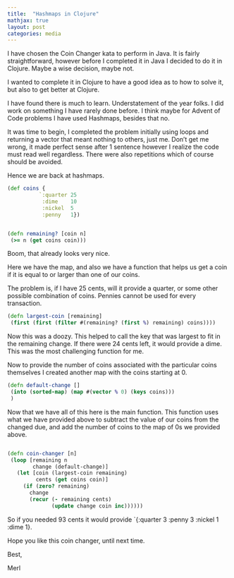 ```yaml
---
title:  "Hashmaps in Clojure"
mathjax: true
layout: post
categories: media
---
```



I have chosen the Coin Changer kata to perform in Java. It is fairly straightforward, however before I completed it in Java I decided to do it in Clojure. Maybe a wise decision, maybe not.

I wanted to complete it in Clojure to have a good idea as to how to solve it, but also to get better at Clojure.

I have found there is much to learn. Understatement of the year folks. I did work on something I have rarely done before. I think maybe for Advent of Code problems I have used Hashmaps, besides that no.

It was time to begin, I completed the problem initially using loops and returning a vector that meant nothing to others, just me. Don’t get me wrong, it made perfect sense after 1 sentence however I realize the code must read well regardless. There were also repetitions which of course should be avoided.

Hence we are back at hashmaps. 

```clojure
(def coins {
          `:quarter 25
           :dime    10
           :nickel  5
           :penny   1})


(defn remaining? [coin n]
 (>= n (get coins coin)))


```
Boom, that already looks very nice.

Here we have the map, and also we have a function that helps us get a coin if it is equal to or larger than one of our coins.

The problem is, if I have 25 cents, will it provide a quarter, or some other possible combination of coins. Pennies cannot be used for every transaction.


```clojure
(defn largest-coin [remaining]
 (first (first (filter #(remaining? (first %) remaining) coins))))


```
Now this was a doozy. This helped to call the key that was largest to fit in the remaining change. If there were 24 cents left, it would provide a dime. This was the most challenging function for me.

Now to provide the number of coins associated with the particular coins themselves I created another map with the coins starting at 0.

```clojure
(defn default-change []
 (into (sorted-map) (map #(vector % 0) (keys coins)))
 )
```

Now that we have all of this here is the main function. This function uses what we have provided above to subtract the value of our coins from the changed due, and add the number of coins to the map of 0s we provided above.

```clojure

(defn coin-changer [n]
 (loop [remaining n
        change (default-change)]
   (let [coin (largest-coin remaining)
         cents (get coins coin)]
     (if (zero? remaining)
       change
       (recur (- remaining cents)
              (update change coin inc))))))
```

So if you needed 93 cents it would provide `{:quarter 3 :penny 3 :nickel 1 :dime 1}.

Hope you like this coin changer, until next time.

Best,

Merl
